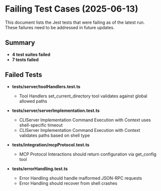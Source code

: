 # Failing Test Cases (2025-06-13)

This document lists the Jest tests that were failing as of the latest run. These failures need to be addressed in future updates.

## Summary

- **4 test suites failed**
- **7 tests failed**

## Failed Tests

- **tests/server/toolHandlers.test.ts**
  - Tool Handlers set_current_directory tool validates against global allowed paths
- **tests/server/serverImplementation.test.ts**
  - CLIServer Implementation Command Execution with Context uses shell-specific timeout
  - CLIServer Implementation Command Execution with Context validates paths based on shell type
- **tests/integration/mcpProtocol.test.ts**
  - MCP Protocol Interactions should return configuration via get_config tool
  
- **tests/errorHandling.test.ts**
  - Error Handling should handle malformed JSON-RPC requests
  - Error Handling should recover from shell crashes

